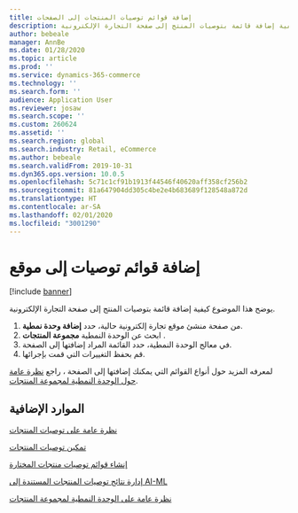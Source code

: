 ```yaml
---
title: إضافة قوائم توصيات المنتجات إلى الصفحات
description: يوضح هذا الموضوع كيفية إضافة قائمة بتوصيات المنتج إلى صفحة التجارة الإلكترونية.
author: bebeale
manager: AnnBe
ms.date: 01/28/2020
ms.topic: article
ms.prod: ''
ms.service: dynamics-365-commerce
ms.technology: ''
ms.search.form: ''
audience: Application User
ms.reviewer: josaw
ms.search.scope: ''
ms.custom: 260624
ms.assetid: ''
ms.search.region: global
ms.search.industry: Retail, eCommerce
ms.author: bebeale
ms.search.validFrom: 2019-10-31
ms.dyn365.ops.version: 10.0.5
ms.openlocfilehash: 5c71c1cf91b1913f44546f40620aff358cf256b2
ms.sourcegitcommit: 81a647904dd305c4be2e4b683689f128548a872d
ms.translationtype: HT
ms.contentlocale: ar-SA
ms.lasthandoff: 02/01/2020
ms.locfileid: "3001290"
---
```

# <a name="add-recommendation-lists-to-a-site"></a>إضافة قوائم توصيات إلى موقع


[!include [banner](includes/banner.md)]

يوضح هذا الموضوع كيفية إضافة قائمة بتوصيات المنتج إلى صفحة التجارة الإلكترونية.

1. من صفحة منشئ موقع تجارة إلكترونية حالية، حدد **إضافة وحدة نمطية**.
2. ابحث عن الوحدة النمطية **مجموعة المنتجات** .
3. في معالج الوحدة النمطية، حدد القائمة المراد إضافتها إلى الصفحة.
4. ‏‏قم بحفظ التغييرات التي قمت بإجرائها.

لمعرفه المزيد حول أنواع القوائم التي يمكنك إضافتها إلى الصفحة ، راجع [نظرة عامة حول الوحدة النمطية لمجموعة المنتجات‬](product-collection-module-overview.md).


## <a name="additional-resources"></a>الموارد الإضافية

[نظرة عامة على توصيات المنتجات](product-recommendations.md)

[تمكين توصيات المنتجات](enable-product-recommendations.md)

[إنشاء قوائم توصيات منتجات المختارة](create-editorial-recommendation-lists.md)

[إدارة نتائج توصيات المنتجات المستندة إلى AI-ML](modify-product-recommendation-results.md)

[نظرة عامة على الوحدة النمطية لمجموعة المنتجات](product-collection-module-overview.md)
